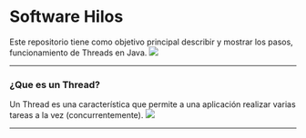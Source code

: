 # Software Hilos
Este repositorio tiene como objetivo principal describir y mostrar los pasos, funcionamiento de Threads en Java.
![](https://encrypted-tbn0.gstatic.com/images?q=tbn:ANd9GcSguZCPWzMUnRlxR9LKSoEfLIdNNHW6ZKFiVQ&usqp=CAU)

------------


### ¿Que es un Thread?
Un Thread es una característica que permite a una aplicación realizar varias tareas a la vez (concurrentemente).
![](http://1.bp.blogspot.com/-4ZARqxV_tmY/T8eS2cl0IuI/AAAAAAAAADo/bg76M7rmpxA/s1600/proceso.png)

------------
